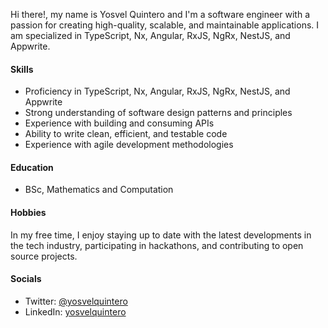 
Hi there!, my name is Yosvel Quintero and I'm a software engineer with a passion for creating high-quality, scalable, and maintainable applications. I am specialized in TypeScript, Nx, Angular, RxJS, NgRx, NestJS, and Appwrite.

#### Skills

- Proficiency in TypeScript, Nx, Angular, RxJS, NgRx, NestJS, and Appwrite
- Strong understanding of software design patterns and principles
- Experience with building and consuming APIs
- Ability to write clean, efficient, and testable code
- Experience with agile development methodologies

#### Education

- BSc, Mathematics and Computation

#### Hobbies

In my free time, I enjoy staying up to date with the latest developments in the tech industry, participating in hackathons, and contributing to open source projects.


#### Socials

- Twitter: [@yosvelquintero](https://twitter.com/yosvelquintero)
- LinkedIn: [yosvelquintero](https://www.linkedin.com/in/yosvelquintero/)



<!---
yosvelquintero/yosvelquintero is a ✨ special ✨ repository because its `README.md` (this file) appears on your GitHub profile.
You can click the Preview link to take a look at your changes.
--->
